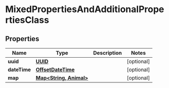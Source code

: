 

# MixedPropertiesAndAdditionalPropertiesClass

## Properties

Name | Type | Description | Notes
------------ | ------------- | ------------- | -------------
**uuid** | [**UUID**](UUID.md) |  |  [optional]
**dateTime** | [**OffsetDateTime**](OffsetDateTime.md) |  |  [optional]
**map** | [**Map&lt;String, Animal&gt;**](Animal.md) |  |  [optional]



